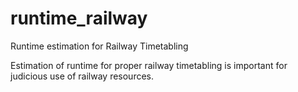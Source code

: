 # runtime_railway
Runtime estimation for Railway Timetabling

Estimation of runtime for proper railway timetabling is important for judicious use of railway resources.
